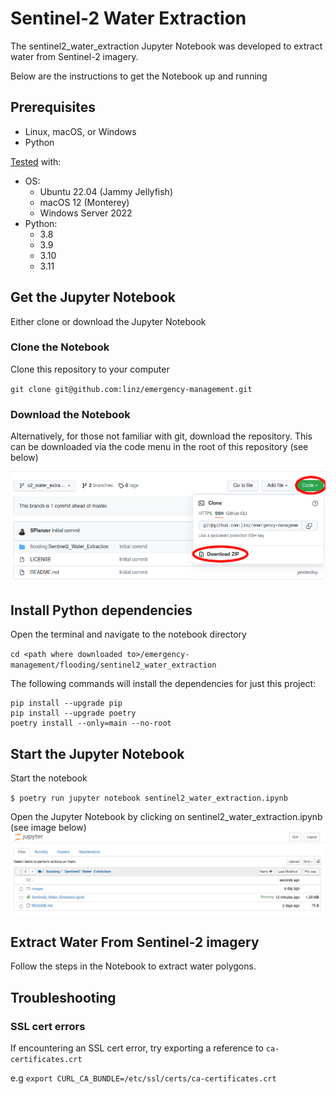 # Sentinel-2 Water Extraction

The sentinel2_water_extraction Jupyter Notebook was developed to extract water
from Sentinel-2 imagery.

Below are the instructions to get the Notebook up and running

## Prerequisites

-  Linux, macOS, or Windows
-  Python

[Tested](.github/workflows/test.yml) with:

-  OS:
   -  Ubuntu 22.04 (Jammy Jellyfish)
   -  macOS 12 (Monterey)
   -  Windows Server 2022
-  Python:
   -  3.8
   -  3.9
   -  3.10
   -  3.11

## Get the Jupyter Notebook

Either clone or download the Jupyter Notebook

### Clone the Notebook

Clone this repository to your computer

`git clone git@github.com:linz/emergency-management.git`

### Download the Notebook

Alternatively, for those not familiar with git, download the repository. This
can be downloaded via the code menu in the root of this repository (see below)

![download notebook](images/download.png "download notebook")

## Install Python dependencies

Open the terminal and navigate to the notebook directory

`cd <path where downloaded to>/emergency-management/flooding/sentinel2_water_extraction`

The following commands will install the dependencies for just this project:

```shell
pip install --upgrade pip
pip install --upgrade poetry
poetry install --only=main --no-root
```

## Start the Jupyter Notebook

Start the notebook

`$ poetry run jupyter notebook sentinel2_water_extraction.ipynb`

Open the Jupyter Notebook by clicking on sentinel2_water_extraction.ipynb (see
image below) ![jupyter dir](images/jupyter.png "jupyter dir")

## Extract Water From Sentinel-2 imagery

Follow the steps in the Notebook to extract water polygons.

## Troubleshooting

### SSL cert errors

If encountering an SSL cert error, try exporting a reference to
`ca-certificates.crt`

e.g `export CURL_CA_BUNDLE=/etc/ssl/certs/ca-certificates.crt`
